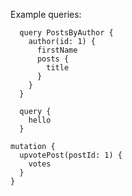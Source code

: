 Example queries:
```
  query PostsByAuthor {
    author(id: 1) {
      firstName
      posts {
        title
      }
    }
  }
```

```
  query {
    hello
  }
```


```
mutation {
  upvotePost(postId: 1) {
    votes
  }
}
```